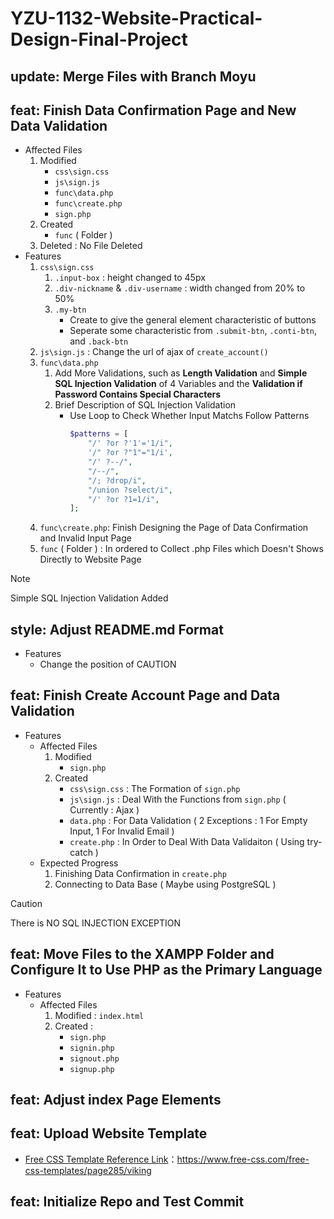# YZU-1132-Website-Practical-Design-Final-Project

## update: Merge Files with Branch Moyu

## feat: Finish Data Confirmation Page and New Data Validation

* Affected Files
    1. Modified
        * `css\sign.css`
        * `js\sign.js`
        * `func\data.php`
        * `func\create.php`
        * `sign.php`
    2. Created
        * `func` ( Folder )
    3. Deleted : No File Deleted
* Features
    1. `css\sign.css`
        1. `.input-box` : height changed to 45px
        2. `.div-nickname` & `.div-username` : width changed from 20% to 50%
        3. `.my-btn`
            * Create to give the general element characteristic of buttons
            * Seperate some characteristic from `.submit-btn`, `.conti-btn`, and `.back-btn`
    2. `js\sign.js` : Change the url of ajax of `create_account()`
    3. `func\data.php`
        1. Add More Validations, such as **Length Validation** and **Simple SQL Injection Validation** of 4 Variables and the **Validation if Password Contains Special Characters**
        2. Brief Description of SQL Injection Validation
            * Use Loop to Check Whether Input Matchs Follow Patterns
                ```php
                $patterns = [
                    "/' ?or ?'1'='1/i",
                    '/" ?or ?"1"="1/i',
                    "/' ?--/",
                    "/--/",
                    "/; ?drop/i",
                    "/union ?select/i",
                    "/' ?or ?1=1/i",
                ];
                ```
    4. `func\create.php`: Finish Designing the Page of Data Confirmation and Invalid Input Page
    5. `func` ( Folder ) : In ordered to Collect .php Files which Doesn't Shows Directly to Website Page

> [!NOTE]
> Simple SQL Injection Validation Added

## style: Adjust README.md Format

* Features
    * Change the position of CAUTION

## feat: Finish Create Account Page and Data Validation

* Features
    * Affected Files
        1. Modified
            * `sign.php`
        2. Created
            * `css\sign.css` : The Formation of `sign.php`
            * `js\sign.js` : Deal With the Functions from `sign.php` ( Currently : Ajax )
            * `data.php` : For Data Validation ( 2 Exceptions : 1 For Empty Input, 1 For Invalid Email )
            * `create.php` : In Order to Deal With Data Validaiton ( Using try-catch )
    * Expected Progress
        1. Finishing Data Confirmation in `create.php`
        2. Connecting to Data Base ( Maybe using PostgreSQL )

> [!CAUTION]
> There is NO SQL INJECTION EXCEPTION

## feat: Move Files to the XAMPP Folder and Configure It to Use PHP as the Primary Language

* Features
    * Affected Files
        1. Modified : `index.html`
        2. Created : 
            * `sign.php`
            * `signin.php`
            * `signout.php`
            * `signup.php`

## feat: Adjust index Page Elements

## feat: Upload Website Template

* [Free CSS Template Reference Link](https://www.free-css.com/free-css-templates/page285/viking)：https://www.free-css.com/free-css-templates/page285/viking

## feat: Initialize Repo and Test Commit